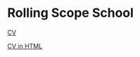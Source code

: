 # Rolling Scope School

[CV](https://KananovichKseniya.github.io/rsschool-cv/cv "Curriculum Vitae")

[CV in HTML](https://KananovichKseniya.github.io/rsschool-cv/cv/)